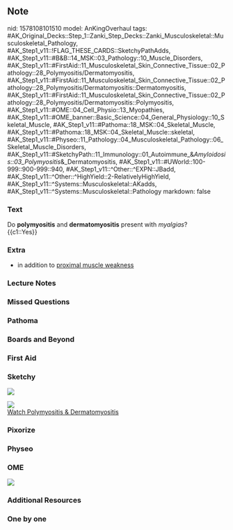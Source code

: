 ## Note
nid: 1578108101510
model: AnKingOverhaul
tags: #AK_Original_Decks::Step_1::Zanki_Step_Decks::Zanki_Musculoskeletal::Musculoskeletal_Pathology, #AK_Step1_v11::!FLAG_THESE_CARDS::SketchyPathAdds, #AK_Step1_v11::#B&B::14_MSK::03_Pathology::10_Muscle_Disorders, #AK_Step1_v11::#FirstAid::11_Musculoskeletal_Skin_Connective_Tissue::02_Pathology::28_Polymyositis/Dermatomyositis, #AK_Step1_v11::#FirstAid::11_Musculoskeletal_Skin_Connective_Tissue::02_Pathology::28_Polymyositis/Dermatomyositis::Dermatomyositis, #AK_Step1_v11::#FirstAid::11_Musculoskeletal_Skin_Connective_Tissue::02_Pathology::28_Polymyositis/Dermatomyositis::Polymyositis, #AK_Step1_v11::#OME::04_Cell_Physio::13_Myopathies, #AK_Step1_v11::#OME_banner::Basic_Science::04_General_Physiology::10_Skeletal_Muscle, #AK_Step1_v11::#Pathoma::18_MSK::04_Skeletal_Muscle, #AK_Step1_v11::#Pathoma::18_MSK::04_Skeletal_Muscle::skeletal, #AK_Step1_v11::#Physeo::11_Pathology::04_Musculoskeletal_Pathology::06_Skeletal_Muscle_Disorders, #AK_Step1_v11::#SketchyPath::11_Immunology::01_Autoimmune_&_Amyloidosis::03_Polymyositis_&_Dermatomyositis, #AK_Step1_v11::#UWorld::100-999::900-999::940, #AK_Step1_v11::^Other::^EXPN::JBadd, #AK_Step1_v11::^Other::^HighYield::2-RelativelyHighYield, #AK_Step1_v11::^Systems::Musculoskeletal::AKadds, #AK_Step1_v11::^Systems::Musculoskeletal::Pathology
markdown: false

### Text
<div>
  Do <b>polymyositis</b> and <b>dermatomyositis</b> present with
  <i>myalgias</i>?
</div>
<div>
  {{c1::Yes}}
</div>

### Extra
* in addition to <u>proximal muscle weakness</u>

### Lecture Notes


### Missed Questions


### Pathoma


### Boards and Beyond


### First Aid


### Sketchy
<img src=
"SketchyMedical%202019-12-30%2009-12-08_1566160514431.jpg">
<div>
  <div><img src=
  "Zoverall%20picture%20(31)_1566160514431.jpg"></div>
</div><a href=
"https://dashboard.sketchy.com/study/medical/courses/medical-pathophysiology/units/medical-pathophysiology-immunology/videos/medical-pathophysiology-immunology-autoimmune-and-amyloidosis-polymyositis-and-dermatomyositis?utm_source=anki&utm_medium=partnership&utm_campaign=february_update&utm_content=medical">Watch
Polymyositis & Dermatomyositis</a>

### Pixorize


### Physeo


### OME
<div class="ome-widget">
  <a href=
  "https://onlinemeded.org/spa/general-physiology/skeletal-muscle/acquire?ref=anki">
  <img src="_OME_AnkiFlashcards_Lesson_3.png"></a>
</div>

### Additional Resources


### One by one

